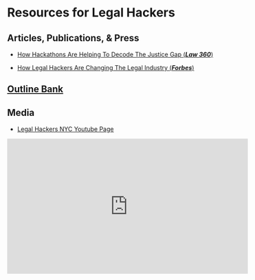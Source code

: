 # Resources for Legal Hackers

## Articles, Publications, & Press

- [How Hackathons Are Helping To Decode The Justice Gap (***Law 360***)](https://www.law360.com/articles/1166433/how-hackathons-are-helping-to-decode-the-justice-gap?hp_promo_a2j=1)

- [How Legal Hackers Are Changing The Legal Industry (***Forbes***)](https://www.forbes.com/sites/valentinpivovarov/2018/11/07/legalhackers/#6de5d1c95d82)

## [Outline Bank](https://drive.google.com/drive/folders/1YJ-5z-IVjBiebEZIDaWCEXhtwOq1cdkI?usp=sharing)

## Media
- [Legal Hackers NYC Youtube Page](https://www.youtube.com/user/LegalHackersNYC/videos)
<iframe width="560" height="315" src="https://www.youtube.com/embed/PMO0FVy37Zo" frameborder="0" allow="accelerometer; autoplay; encrypted-media; gyroscope; picture-in-picture" allowfullscreen></iframe>                  

